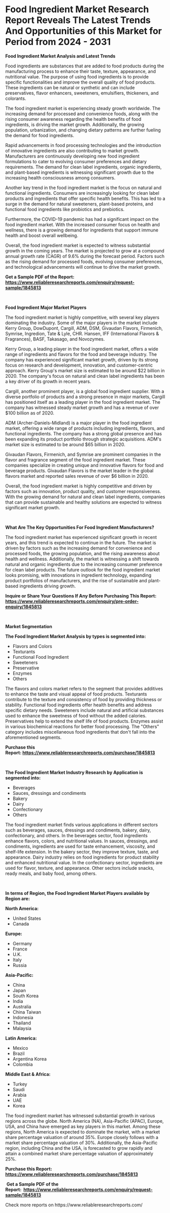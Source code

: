 <p><h1>Food Ingredient Market Research Report Reveals The Latest Trends And Opportunities of this Market for Period from 2024 - 2031</h1></p><p><strong>Food Ingredient Market Analysis and Latest Trends</strong></p>
<p><p>Food ingredients are substances that are added to food products during the manufacturing process to enhance their taste, texture, appearance, and nutritional value. The purpose of using food ingredients is to provide specific functionalities and improve the overall quality of food products. These ingredients can be natural or synthetic and can include preservatives, flavor enhancers, sweeteners, emulsifiers, thickeners, and colorants.</p><p>The food ingredient market is experiencing steady growth worldwide. The increasing demand for processed and convenience foods, along with the rising consumer awareness regarding the health benefits of food ingredients, is driving the market growth. Additionally, the growing population, urbanization, and changing dietary patterns are further fueling the demand for food ingredients.</p><p>Rapid advancements in food processing technologies and the introduction of innovative ingredients are also contributing to market growth. Manufacturers are continuously developing new food ingredient formulations to cater to evolving consumer preferences and dietary requirements. The demand for clean label ingredients, organic ingredients, and plant-based ingredients is witnessing significant growth due to the increasing health consciousness among consumers.</p><p>Another key trend in the food ingredient market is the focus on natural and functional ingredients. Consumers are increasingly looking for clean label products and ingredients that offer specific health benefits. This has led to a surge in the demand for natural sweeteners, plant-based proteins, and functional food ingredients like probiotics and prebiotics.</p><p>Furthermore, the COVID-19 pandemic has had a significant impact on the food ingredient market. With the increased consumer focus on health and wellness, there is a growing demand for ingredients that support immune health and boost overall wellbeing.</p><p>Overall, the food ingredient market is expected to witness substantial growth in the coming years. The market is projected to grow at a compound annual growth rate (CAGR) of 9.6% during the forecast period. Factors such as the rising demand for processed foods, evolving consumer preferences, and technological advancements will continue to drive the market growth.</p></p>
<p><strong>Get a Sample PDF of the Report:&nbsp; <a href="https://www.reliableresearchreports.com/enquiry/request-sample/1845813">https://www.reliableresearchreports.com/enquiry/request-sample/1845813</a></strong></p>
<p>&nbsp;</p>
<p><strong>Food Ingredient Major Market Players</strong></p>
<p><p>The food ingredient market is highly competitive, with several key players dominating the industry. Some of the major players in the market include Kerry Group, DowDupont, Cargill, ADM, DSM, Givaudan Flavors, Firmenich, Symrise, Ingredion, Tate & Lyle, CHR. Hansen, IFF (International Flavors & Fragrances), BASF, Takasago, and Novozymes.</p><p>Kerry Group, a leading player in the food ingredient market, offers a wide range of ingredients and flavors for the food and beverage industry. The company has experienced significant market growth, driven by its strong focus on research and development, innovation, and customer-centric approach. Kerry Group's market size is estimated to be around $22 billion in 2020. The company's focus on natural and clean label ingredients has been a key driver of its growth in recent years.</p><p>Cargill, another prominent player, is a global food ingredient supplier. With a diverse portfolio of products and a strong presence in major markets, Cargill has positioned itself as a leading player in the food ingredient market. The company has witnessed steady market growth and has a revenue of over $100 billion as of 2020.</p><p>ADM (Archer-Daniels-Midland) is a major player in the food ingredient market, offering a wide range of products including ingredients, flavors, and functional ingredients. The company has a strong global presence and has been expanding its product portfolio through strategic acquisitions. ADM's market size is estimated to be around $65 billion in 2020.</p><p>Givaudan Flavors, Firmenich, and Symrise are prominent companies in the flavor and fragrance segment of the food ingredient market. These companies specialize in creating unique and innovative flavors for food and beverage products. Givaudan Flavors is the market leader in the global flavors market and reported sales revenue of over $6 billion in 2020.</p><p>Overall, the food ingredient market is highly competitive and driven by factors such as innovation, product quality, and customer responsiveness. With the growing demand for natural and clean label ingredients, companies that can provide sustainable and healthy solutions are expected to witness significant market growth.</p></p>
<p>&nbsp;</p>
<p><strong>What Are The Key Opportunities For Food Ingredient Manufacturers?</strong></p>
<p><p>The food ingredient market has experienced significant growth in recent years, and this trend is expected to continue in the future. The market is driven by factors such as the increasing demand for convenience and processed foods, the growing population, and the rising awareness about health and wellness. Additionally, the market is witnessing a shift towards natural and organic ingredients due to the increasing consumer preference for clean label products. The future outlook for the food ingredient market looks promising, with innovations in ingredient technology, expanding product portfolios of manufacturers, and the rise of sustainable and plant-based ingredients driving growth.</p></p>
<p><strong>Inquire or Share Your Questions If Any Before Purchasing This Report: <a href="https://www.reliableresearchreports.com/enquiry/pre-order-enquiry/1845813">https://www.reliableresearchreports.com/enquiry/pre-order-enquiry/1845813</a></strong></p>
<p>&nbsp;</p>
<p><strong>Market Segmentation</strong></p>
<p><strong>The Food Ingredient Market Analysis by types is segmented into:</strong></p>
<p><ul><li>Flavors and Colors</li><li>Texturants</li><li>Functional Food Ingredient</li><li>Sweeteners</li><li>Preservative</li><li>Enzymes</li><li>Others</li></ul></p>
<p><p>The flavors and colors market refers to the segment that provides additives to enhance the taste and visual appeal of food products. Texturants contribute to the texture and consistency of food by providing thickness or stability. Functional food ingredients offer health benefits and address specific dietary needs. Sweeteners include natural and artificial substances used to enhance the sweetness of food without the added calories. Preservatives help to extend the shelf life of food products. Enzymes assist in various biochemical reactions for better food processing. The "Others" category includes miscellaneous food ingredients that don't fall into the aforementioned segments.</p></p>
<p><strong>Purchase this Report:&nbsp;<a href="https://www.reliableresearchreports.com/purchase/1845813">https://www.reliableresearchreports.com/purchase/1845813</a></strong></p>
<p>&nbsp;</p>
<p><strong>The Food Ingredient Market Industry Research by Application is segmented into:</strong></p>
<p><ul><li>Beverages</li><li>Sauces, dressings and condiments</li><li>Bakery</li><li>Dairy</li><li>Confectionary</li><li>Others</li></ul></p>
<p><p>The food ingredient market finds various applications in different sectors such as beverages, sauces, dressings and condiments, bakery, dairy, confectionary, and others. In the beverages sector, food ingredients enhance flavors, colors, and nutritional values. In sauces, dressings, and condiments, ingredients are used for taste enhancement, viscosity, and shelf-life extension. In the bakery sector, they improve texture, taste, and appearance. Dairy industry relies on food ingredients for product stability and enhanced nutritional value. In the confectionary sector, ingredients are used for flavor, texture, and appearance. Other sectors include snacks, ready meals, and baby food, among others.</p></p>
<p>&nbsp;</p>
<p><strong>In terms of Region, the Food Ingredient Market Players available by Region are:</strong></p>
<p>
    <p> <strong> North America: </strong>
        <ul>
            <li>United States</li>
            <li>Canada</li>
        </ul>
        </p> 
    <p> <strong> Europe: </strong>
        <ul>
            <li>Germany</li>
            <li>France</li>
            <li>U.K.</li>
            <li>Italy</li>
            <li>Russia</li>
        </ul>
        </p> 
    <p> <strong> Asia-Pacific: </strong>
        <ul>
            <li>China</li>
            <li>Japan</li>
            <li>South Korea</li>
            <li>India</li>
            <li>Australia</li>
            <li>China Taiwan</li>
            <li>Indonesia</li>
            <li>Thailand</li>
            <li>Malaysia</li>
        </ul>
        </p> 
    <p> <strong> Latin America: </strong>
        <ul>
            <li>Mexico</li>
            <li>Brazil</li>
            <li>Argentina Korea</li>
            <li>Colombia</li>
        </ul>
        </p> 
    <p> <strong> Middle East & Africa: </strong>
        <ul>
            <li>Turkey</li>
            <li>Saudi</li>
            <li>Arabia</li>
            <li>UAE</li>
            <li>Korea</li>
        </ul>
    </p>
    </p>
<p><p>The food ingredient market has witnessed substantial growth in various regions across the globe. North America (NA), Asia-Pacific (APAC), Europe, USA, and China have emerged as key players in this market. Among these regions, North America is expected to dominate the market, with a market share percentage valuation of around 35%. Europe closely follows with a market share percentage valuation of 30%. Additionally, the Asia-Pacific region, including China and the USA, is forecasted to grow rapidly and attain a combined market share percentage valuation of approximately 25%.</p></p>
<p><strong>Purchase this Report: <a href="https://www.reliableresearchreports.com/purchase/1845813">https://www.reliableresearchreports.com/purchase/1845813</a></strong></p>
<p>&nbsp;<strong>Get a Sample PDF of the Report:&nbsp;&nbsp;<a href="https://www.reliableresearchreports.com/enquiry/request-sample/1845813">https://www.reliableresearchreports.com/enquiry/request-sample/1845813</a></strong></p>
<p><strong></strong></p>
<p>Check more reports on https://www.reliableresearchreports.com/</p>